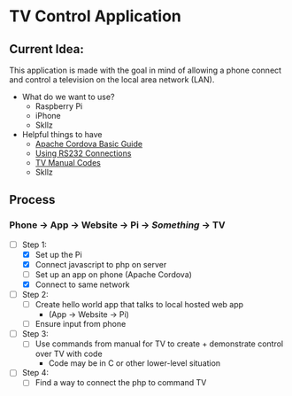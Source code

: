 # TV Control Application
## Current Idea:
This application is made with the goal in mind of allowing a phone connect and control a television on the local area network (LAN). 
- What do we want to use?
  - Raspberry Pi
  - iPhone 
  - Skllz
- Helpful things to have
  - [Apache Cordova Basic Guide](https://cordova.apache.org/docs/en/latest/guide/cli/)
  - [Using RS232 Connections](https://www.commfront.com/pages/3-easy-steps-to-understand-and-control-your-rs232-devices)
  - [TV Manual Codes](https://www.manualslib.com/manual/451487/Sharp-Lc46sb54u-Lc-46-Lcd-Tv.html?page=28#manual)
  - Skllz
  
## Process
### Phone -> App -> Website -> Pi -> *Something* -> TV
- [ ] Step 1:
  - [x] Set up the Pi
  - [x] Connect javascript to php on server
  - [ ] Set up an app on phone (Apache Cordova)
  - [x] Connect to same network
- [ ] Step 2: 
  - [ ] Create hello world app that talks to local hosted web app
    - (App -> Website -> Pi)
  - [ ] Ensure input from phone
- [ ] Step 3:
  - [ ] Use commands from manual for TV to create + demonstrate control over TV with code
    - Code may be in C or other lower-level situation
- [ ] Step 4:
  - [ ] Find a way to connect the php to command TV
